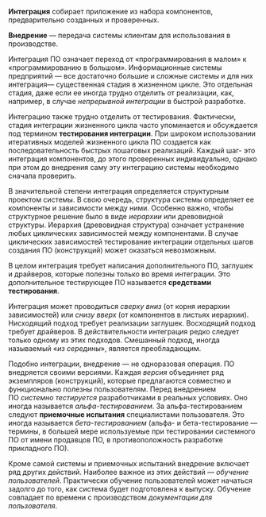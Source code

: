 
**Интеграция** собирает приложение из набора компонентов, предварительно созданных и проверенных.

**Внедрение** — передача системы клиентам для использования в производстве.

Интеграция ПО означает переход от «программирования в малом» к «программированию в большом». Информационные системы предприятий — все достаточно большие и сложные системы и для них интеграция— существенная стадия в жизненном цикле. Это отдельная стадия, даже если ее иногда трудно отделить от реализации, как, например, в случае _непрерывной интеграции_ в быстрой разработке.

Интеграцию также трудно отделить от тестирования. Фактически, стадия интеграции жизненного цикла часто упоминается и обсуждается под термином **тестирования интеграции**. При широком использовании итеративных моделей жизненного цикла ПО создается как последовательность быстрых пошаговых реализаций. Каждый шаг- это интеграция компонентов, до этого проверенных индивидуально, однако при этом до внедрения саму эту интеграцию системы необходимо сначала проверить.

В значительной степени интеграция определяется структурным проектом системы. В свою очередь, структура системы определяет ее компоненты и зависимости между ними. Особенно важно, чтобы структурное решение было в виде _иерархии_ или древовидной структуры. Иерархия (древовидная структура) означает устранение любых циклических зависимостей между компонентами. В случае циклических зависимостей тестирование интеграции отдельных шагов создания ПО (конструкций) может оказаться невозможным.

В целом интеграция требует написания дополнительного ПО, заглушек и драйверов, которые полезны только во время интеграции. Это дополнительное тестирующее ПО называется **средствами тестирования**.

Интеграция может проводиться _сверху вниз_ (от корня иерархии зависимостей) или _снизу вверх_ (от компонентов в листьях иерархии). Нисходящий подход требует реализации заглушек. Восходящий подход требует драйверов. В действительности интеграция редко следует только одному из этих подходов. Смешанный подход, иногда называемый «_из середины_», является преобладающим.

Подобно интеграции, внедрение — не одноразовая операция. ПО внедряется своими версиями. Каждая _версия_ объединяет ряд экземпляров (конструкций), которые предлагаются совместно и функционально полезны пользователям. Перед внедрением ПО _системно тестируется_ разработчиками в реальных условиях. Оно иногда называется _альфа-тестированием_. За альфа-тестированием следуют **приемочные испытания** специалистами пользователя. Это иногда называется _бета-тестированием_ (альфа- и бета-тестирование — термины, в большей мере используемые при тестировании системного ПО от имени продавцов ПО, в противоположность разработке прикладного ПО).

Кроме самой системы и приемочных испытаний внедрение включает ряд других действий. Наиболее важное из этих действий — _обучение пользователей_. Практически обучение пользователей может начаться задолго до того, как система будет подготовлена к выпуску. Обучение совпадает по времени с производством _документации для пользователя_.